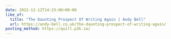 ```yaml
---
date: 2022-12-12T14:23:06+00:00
like_of:
  title: "The Daunting Prospect Of Writing Again | Andy Bell"
  url: https://andy-bell.co.uk/the-daunting-prospect-of-writing-again/
posting_method: https://quill.p3k.io/
---
```

